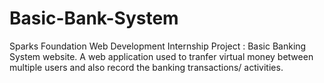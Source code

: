 # Basic-Bank-System
Sparks Foundation Web Development Internship Project : Basic Banking System website. A web application used to tranfer virtual money between multiple users and also record the banking transactions/ activities.
